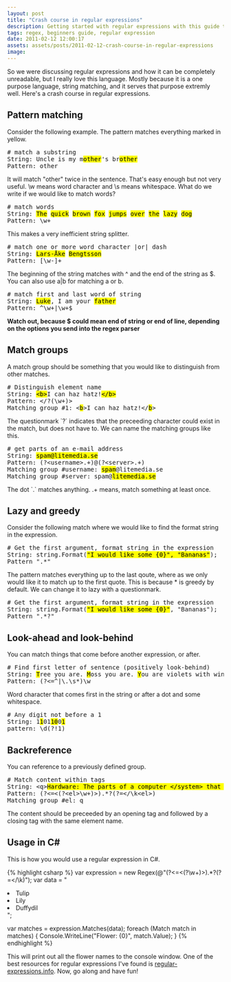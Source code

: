 ```yaml
---
layout: post
title: "Crash course in regular expressions"
description: Getting started with regular expressions with this guide to the most common patterns.
tags: regex, beginners guide, regular expression
date: 2011-02-12 12:00:17
assets: assets/posts/2011-02-12-crash-course-in-regular-expressions
image: 
---
```


<p>So we were discussing regular expressions and how it can be completely unreadable, but I really love this language. Mostly because it is a one purpose language, string matching, and it serves that purpose extremly well.  Here's a crash course in regular expressions.</p>

<h2>Pattern matching</h2>

<p>Consider the following example. The pattern matches everything marked in yellow.</p>

<pre class="regex"># match a substring
String: Uncle is my m<mark>other</mark>'s br<mark>other</mark>
Pattern: other</pre>

<p>It will match "other" twice in the sentence. That's easy enough but not very useful.  \w means word character and \s means whitespace. What do we write if we would like to match words?</p>

<pre class="regex"># match words
String: <mark>The</mark> <mark>quick</mark> <mark>brown</mark> <mark>fox</mark> <mark>jumps</mark> <mark>over</mark> <mark>the</mark> <mark>lazy</mark> <mark>dog</mark>
Pattern: \w+</pre>

<p>This makes a very inefficient string splitter.</p>

<pre class="regex"># match one or more word character |or| dash
String: <mark>Lars-Åke</mark> <mark>Bengtsson</mark>
Pattern: [\w-]+</pre>

<p>The beginning of the string matches with ^ and the end of the string as $. You can also use a|b for matching a or b.</p>

<pre class="regex"># match first and last word of string
String: <mark>Luke</mark>, I am your <mark>father</mark>
Pattern: ^\w+|\w+$</pre>

<p><strong>Watch out, because $ could mean end of string or end of line, depending on the options you send into the regex parser</strong></p>

<h2>Match groups</h2>

<p>A match group should be something that you would like to distinguish from other matches.</p>

<pre class="regex"># Distinguish element name
String: <mark>&lt;b&gt;</mark>I can haz hatz!<mark>&lt;/b&gt;</mark>
Pattern: &lt;/?(\w+)&gt;
Matching group #1: &lt;<mark>b</mark>&gt;I can haz hatz!&lt;/<mark>b</mark>&gt;</pre>

<p>The questionmark `?` indicates that the preceeding character could exist in the match, but does not have to.  We can name the matching groups like this.</p>

<pre class="match"># get parts of an e-mail address
String: <mark>spam@litemedia.se</mark>
Pattern: (?&lt;username&gt;.+)@(?&lt;server&gt;.+)
Matching group #username: <mark>spam</mark>@litemedia.se
Matching group #server: spam@<mark>litemedia.se</mark></pre>

<p>The dot `.` matches anything. .+ means, match something at least once.</p>

<h2>Lazy and greedy</h2>

<p>Consider the following match where we would like to find the format string in the expression.</p>

<pre class="regex"># Get the first argument, format string in the expression
String: string.Format(<mark>"I would like some {0}", "Bananas"</mark>);
Pattern ".*"</pre>

<p>The pattern matches everything up to the last qoute, where as we only would like it to match up to the first quote. This is because * is greedy by default. We can change it to lazy with a questionmark.</p>

<pre class="regex"># Get the first argument, format string in the expression
String: string.Format(<mark>"I would like some {0}"</mark>, "Bananas");
Pattern ".*?"</pre>

<h2>Look-ahead and look-behind</h2>

<p>You can match things that come before another expression, or after.</p>

<pre class="regex"># Find first letter of sentence (positively look-behind)
String: <mark>T</mark>ree you are. <mark>M</mark>oss you are. <mark>Y</mark>ou are violets with wind above them.
Pattern: (?&lt;=^|\.\s*)\w</pre>

<p>Word character that comes first in the string or after a dot and some whitespace.</p>

<pre class="regex"># Any digit not before a 1
String: 1<mark>1</mark>01<mark>1</mark><mark>0</mark>0<mark>1</mark>
pattern: \d(?!1)</pre>

<h2>Backreference</h2>

<p>You can reference to a previously defined group.</p>

<pre class="regex"># Match content within tags
String: &lt;q&gt;<mark>Hardware: The parts of a computer &lt;/system&gt; that can be kicked.</mark>&lt;/q&gt;
Pattern: (?<=&lt;(?&lt;el&gt;\w+)&gt;).*?(?=&lt;/\k&lt;el&gt;)
Matching group #el: q</pre>

<p>The content should be preceeded by an opening tag and followed by a closing tag with the same element name.</p>

<h2>Usage in C#</h2>

<p>This is how you would use a regular expression in C#.</p>

{% highlight csharp %}
var expression = new Regex(@"(?<=<(?<el>\w+)>).*?(?=</\k<el>)");
var data = "<li>Tulip</li><li>Lily</li><li>Duffydil</li>";

var matches = expression.Matches(data);
foreach (Match match in matches)
{
    Console.WriteLine("Flower: {0}", match.Value);
}
{% endhighlight %}

<p>This will print out all the flower names to the console window.  One of the best resources for regular expressions I've found is <a href="http://www.regular-expressions.info/">regular-expressions.info</a>. Now, go along and have fun!</p>

